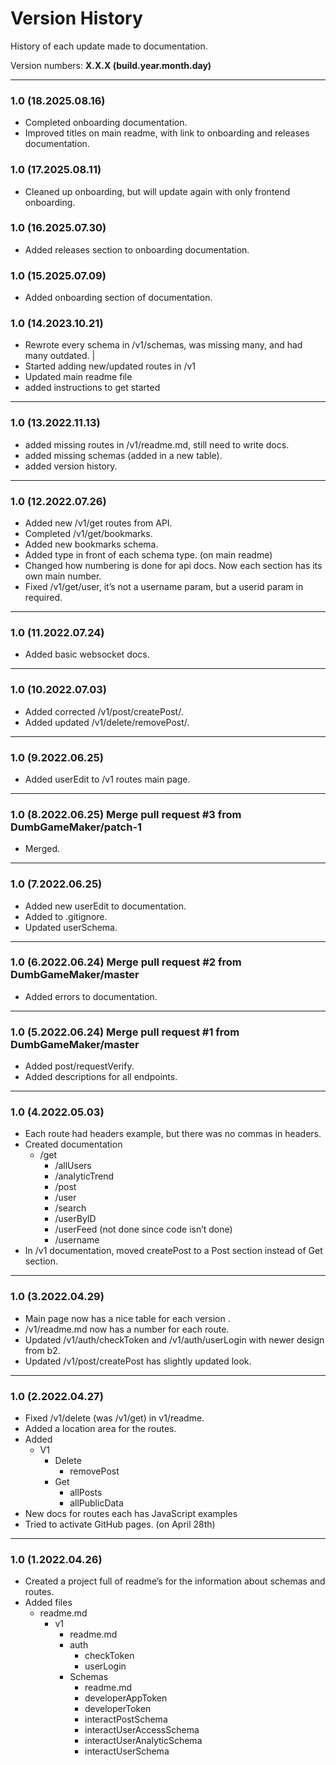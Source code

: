 # Version History
History of each update made to documentation.

Version numbers: <b>X.X.X (build.year.month.day)</b>

---
### 1.0 (18.2025.08.16)
- Completed onboarding documentation.
- Improved titles on main readme, with link to onboarding and releases documentation.

### 1.0 (17.2025.08.11)
- Cleaned up onboarding, but will update again with only frontend onboarding.

### 1.0 (16.2025.07.30)
- Added releases section to onboarding documentation.
 
### 1.0 (15.2025.07.09) 
- Added onboarding section of documentation.

### 1.0 (14.2023.10.21)
- Rewrote every schema in /v1/schemas, was missing many, and had many outdated. |
- Started adding new/updated routes in /v1
- Updated main readme file
- added instructions to get started

---

### 1.0 (13.2022.11.13)
- added missing routes in /v1/readme.md, still need to write docs.
- added missing schemas (added in a new table).
- added version history.

---

### 1.0 (12.2022.07.26)
- Added new /v1/get routes from API.
- Completed /v1/get/bookmarks.
- Added new bookmarks schema.
- Added type in front of each schema type. (on main readme)
- Changed how numbering is done for api docs. Now each section has its own main number.
- Fixed /v1/get/user, it’s not a username param, but a userid param in required.

---

### 1.0 (11.2022.07.24)
- Added basic websocket docs.

---

### 1.0 (10.2022.07.03)
- Added corrected /v1/post/createPost/.
- Added updated /v1/delete/removePost/.

---

### 1.0 (9.2022.06.25) 
- Added userEdit to /v1 routes main page.

---

### 1.0 (8.2022.06.25) Merge pull request #3 from DumbGameMaker/patch-1
- Merged.

---

### 1.0 (7.2022.06.25) 
- Added new userEdit to documentation.
- Added to .gitignore.
- Updated userSchema.

---

### 1.0 (6.2022.06.24) Merge pull request #2 from DumbGameMaker/master
- Added errors to documentation.

---

### 1.0 (5.2022.06.24) Merge pull request #1 from DumbGameMaker/master
- Added post/requestVerify.
- Added descriptions for all endpoints.

---

### 1.0 (4.2022.05.03)
- Each route had headers example, but there was no commas in headers.
- Created documentation
    - /get
        - /allUsers
        - /analyticTrend
        - /post
        - /user
        - /search
        - /userByID
        - /userFeed (not done since code isn’t done)
        - /username
- In /v1 documentation, moved createPost to a Post section instead of Get section.

---

### 1.0 (3.2022.04.29)
- Main page now has a nice table for each version .
- /v1/readme.md now has a number for each route.
- Updated /v1/auth/checkToken and /v1/auth/userLogin with newer design from b2.
- Updated /v1/post/createPost has slightly updated look.

---

### 1.0 (2.2022.04.27)
- Fixed /v1/delete (was /v1/get) in v1/readme.
- Added a location area for the routes.
- Added 
    - V1
        - Delete
            - removePost
        - Get
            - allPosts
            - allPublicData
- New docs for routes each has JavaScript examples 
- Tried to activate GitHub pages. (on April 28th)

---

### 1.0 (1.2022.04.26)
- Created a project full of readme’s for the information about schemas and routes.
- Added files
    - readme.md
        - v1
            - readme.md
            - auth
                - checkToken
                - userLogin
            - Schemas
                - readme.md
                - developerAppToken
                - developerToken
                - interactPostSchema
                - interactUserAccessSchema
                - interactUserAnalyticSchema
                - interactUserSchema
